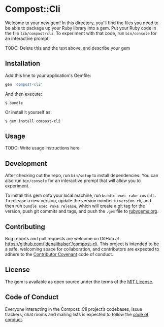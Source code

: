 # Compost::Cli

Welcome to your new gem! In this directory, you'll find the files you need to be able to package up your Ruby library into a gem. Put your Ruby code in the file `lib/compost/cli`. To experiment with that code, run `bin/console` for an interactive prompt.

TODO: Delete this and the text above, and describe your gem

## Installation

Add this line to your application's Gemfile:

```ruby
gem 'compost-cli'
```

And then execute:

    $ bundle

Or install it yourself as:

    $ gem install compost-cli

## Usage

TODO: Write usage instructions here

## Development

After checking out the repo, run `bin/setup` to install dependencies. You can also run `bin/console` for an interactive prompt that will allow you to experiment.

To install this gem onto your local machine, run `bundle exec rake install`. To release a new version, update the version number in `version.rb`, and then run `bundle exec rake release`, which will create a git tag for the version, push git commits and tags, and push the `.gem` file to [rubygems.org](https://rubygems.org).

## Contributing

Bug reports and pull requests are welcome on GitHub at https://github.com/'denalibalser'/compost-cli. This project is intended to be a safe, welcoming space for collaboration, and contributors are expected to adhere to the [Contributor Covenant](http://contributor-covenant.org) code of conduct.

## License

The gem is available as open source under the terms of the [MIT License](https://opensource.org/licenses/MIT).

## Code of Conduct

Everyone interacting in the Compost::Cli project’s codebases, issue trackers, chat rooms and mailing lists is expected to follow the [code of conduct](https://github.com/'denalibalser'/compost-cli/blob/master/CODE_OF_CONDUCT.md).

